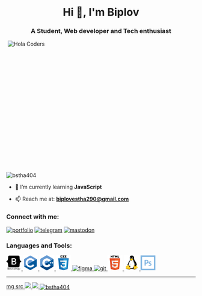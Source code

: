 <h1 align="center">Hi 👋, I'm Biplov</h1>
<h3 align="center">A Student, Web developer and Tech enthusiast</h3>


<img align="right" src="https://github.com/vivekweb2013/vivekweb2013/blob/main/developer.gif" alt="Hola Coders" width="500" height="350"/>

<p align="left"> <img src="https://komarev.com/ghpvc/?username=bstha404&label=Profile%20views&color=0e75b6&style=flat" alt="bstha404"/> </p>

- 🌱 I’m currently learning **JavaScript**

- 📫 Reach me at: **biplovestha290@gmail.com**

<h3 align="left">Connect with me: </h3>
  
[![portfolio](https://img.shields.io/badge/my_portfolio_website-000?style=for-the-badge&logo=ko-fi&logoColor=white)](https://bstha.netlify.app/)
[![telegram](https://img.shields.io/badge/telegram-0A66C2?style=for-the-badge&logo=telegram&logoColor=white)](https://t.me/bstha404)
[![mastodon](https://img.shields.io/badge/mastodon-1DA1F2?style=for-the-badge&logo=mastodon&logoColor=white)](https://mastodon.social/@bstha)

<p align="left">
</p>

<h3 align="left">Languages and Tools:</h3>
<p align="left"> <a href="https://getbootstrap.com" target="_blank" rel="noreferrer"> <img src="https://raw.githubusercontent.com/devicons/devicon/master/icons/bootstrap/bootstrap-plain-wordmark.svg" alt="bootstrap" width="40" height="40"/> </a> <a href="https://www.cprogramming.com/" target="_blank" rel="noreferrer"> <img src="https://raw.githubusercontent.com/devicons/devicon/master/icons/c/c-original.svg" alt="c" width="40" height="40"/> </a> <a href="https://www.w3schools.com/cpp/" target="_blank" rel="noreferrer"> <img src="https://raw.githubusercontent.com/devicons/devicon/master/icons/cplusplus/cplusplus-original.svg" alt="cplusplus" width="40" height="40"/> </a> <a href="https://www.w3schools.com/css/" target="_blank" rel="noreferrer"> <img src="https://raw.githubusercontent.com/devicons/devicon/master/icons/css3/css3-original-wordmark.svg" alt="css3" width="40" height="40"/> </a> <a href="https://www.figma.com/" target="_blank" rel="noreferrer"> <img src="https://www.vectorlogo.zone/logos/figma/figma-icon.svg" alt="figma" width="40" height="40"/> </a> <a href="https://git-scm.com/" target="_blank" rel="noreferrer"> <img src="https://www.vectorlogo.zone/logos/git-scm/git-scm-icon.svg" alt="git" width="40" height="40"/> </a> <a href="https://www.w3.org/html/" target="_blank" rel="noreferrer"> <img src="https://raw.githubusercontent.com/devicons/devicon/master/icons/html5/html5-original-wordmark.svg" alt="html5" width="40" height="40"/> </a> <a href="https://gohugo.io/" target="_blank" rel="noreferrer"> <i="https://api.iconify.design/logos-hugo.svg" alt="hugo" width="40" height="40"/> </a> <a href="https://www.linux.org/" target="_blank" rel="noreferrer"> <img src="https://raw.githubusercontent.com/devicons/devicon/master/icons/linux/linux-original.svg" alt="linux" width="40" height="40"/> </a> <a href="https://www.photoshop.com/en" target="_blank" rel="noreferrer"> <img src="https://raw.githubusercontent.com/devicons/devicon/master/icons/photoshop/photoshop-line.svg" alt="photoshop" width="40" height="40"/> </a> </p>

---
<div>
  <a href="https://github.com/bstha404">mg src
  <img height="180em" src="https://github-readme-stats.vercel.app/api?username=bstha404&show_icons=true&include_all_commits=true&count_private=true"/>
  <img height="180em" src="https://github-readme-stats.vercel.app/api/top-langs/?username=bstha404&layout=compact&langs_count=6"/>
  <img align="center" src="https://github-readme-streak-stats.herokuapp.com/?user=bstha404&" alt="bstha404"/>
</div>
